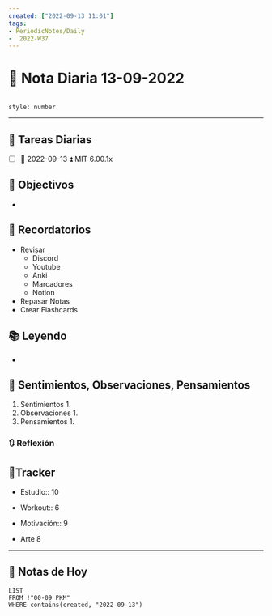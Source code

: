 ```yaml
---
created: ["2022-09-13 11:01"]
tags:
- PeriodicNotes/Daily
-  2022-W37
---
```


# 📅 Nota Diaria  13-09-2022
```toc

style: number

```

---
## 🔷 Tareas Diarias
- [ ] 📅 2022-09-13 ⏫ MIT 6.00.1x

## 🎯 Objectivos
- 
## 📕 Recordatorios
- Revisar
	- Discord
	- Youtube
	- Anki
	- Marcadores
	- Notion
- Repasar Notas
- Crear Flashcards

## 📚 Leyendo
- 
## 💬 Sentimientos, Observaciones, Pensamientos 
1. Sentimientos
	1. 
2. Observaciones
	1. 
3. Pensamientos
	1. 
### 🔃 Reflexión

## 🔷Tracker

- Estudio:: 10

- Workout:: 6

- Motivación:: 9

- Arte 8
---

## 📅 Notas de Hoy
```dataview
LIST 
FROM !"00-09 PKM" 
WHERE contains(created, "2022-09-13")
```